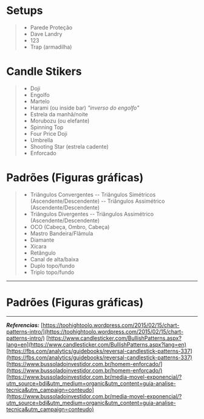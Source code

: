 # Setups
>- Parede Proteção
>- Dave Landry
>- 123
>- Trap (armadilha)

# Candle Stikers
>- Doji 
>- Engolfo
>- Martelo
>- Harami (ou inside bar) _"inverso do engolfo"_
>- Estrela da manhã/noite
>- Morubozu (ou elefante)
>- Spinning Top
>- Four Price Doji
>- Umbrella
>- Shooting Star (estrela cadente)
>- Enforcado

# Padrões (Figuras gráficas)
>- Triângulos Convergentes
>-- Triângulos Simétricos (Ascendente/Descendente)
>-- Triângulos Assimétrico (Ascendente/Descendente)
>- Triângulos Divergentes
>-- Triângulos Assimétrico (Ascendente/Descendente)
>- OCO (Cabeça, Ombro, Cabeça)
>- Mastro Bandeira/Flâmula
>- Diamante
>- Xícara
>- Retângulo
>- Canal de alta/baixa
>- Duplo topo/fundo
>- Triplo topo/fundo
_____________
# Padrões (Figuras gráficas)

_____________
_**Referencias:**_
[https://toohightoolo.wordpress.com/2015/02/15/chart-patterns-intro/](https://toohightoolo.wordpress.com/2015/02/15/chart-patterns-intro/)
[https://www.candlesticker.com/BullishPatterns.aspx?lang=en](https://www.candlesticker.com/BullishPatterns.aspx?lang=en)
[https://fbs.com/analytics/guidebooks/reversal-candlestick-patterns-337](https://fbs.com/analytics/guidebooks/reversal-candlestick-patterns-337)
[https://www.bussoladoinvestidor.com.br/homem-enforcado/](https://www.bussoladoinvestidor.com.br/homem-enforcado/)
[https://www.bussoladoinvestidor.com.br/media-movel-exponencial/?utm_source=bdi&utm_medium=organic&utm_content=guia-analise-tecnica&utm_campaign=conteudo](https://www.bussoladoinvestidor.com.br/media-movel-exponencial/?utm_source=bdi&utm_medium=organic&utm_content=guia-analise-tecnica&utm_campaign=conteudo)
<!--stackedit_data:
eyJoaXN0b3J5IjpbMTEzNzg1NjA0OCwtMjY0Njk1OTYzLC01OT
E2MDE3MjIsMTQwMjU0MDgxNywtMTExNzA1ODc0OCwxMDg0NDg5
MzM1XX0=
-->